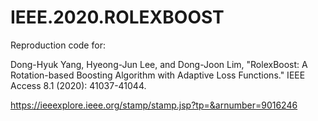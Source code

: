# IEEE.2020.ROLEXBOOST
Reproduction code for:

Dong-Hyuk Yang, Hyeong-Jun Lee, and Dong-Joon Lim, "RolexBoost: A Rotation-based Boosting Algorithm with Adaptive Loss Functions." IEEE Access 8.1 (2020): 41037-41044.

https://ieeexplore.ieee.org/stamp/stamp.jsp?tp=&arnumber=9016246
